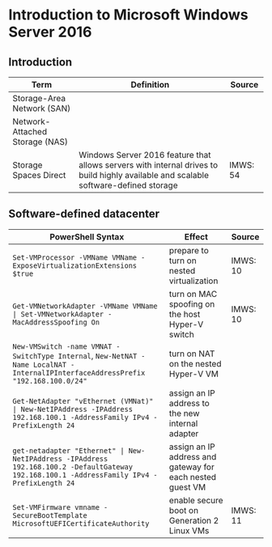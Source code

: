# Introduction to Microsoft Windows Server 2016

## Introduction

Term                            | Definition                              | Source
---                             | ---                                     | ---
Storage-Area Network (SAN)      | 
Network-Attached Storage (NAS)  |
Storage Spaces Direct           | Windows Server 2016 feature that allows servers with internal drives to build highly available and scalable software-defined storage  | IMWS: 54


## Software-defined datacenter

PowerShell Syntax                                                                                     | Effect  | Source
---                                                                                                   | ---     | ---
`Set-VMProcessor -VMName VMName -ExposeVirtualizationExtensions $true`                                | prepare <VMName> to turn on nested virtualization | IMWS: 10
`Get-VMNetworkAdapter -VMName VMName \| Set-VMNetworkAdapter -MacAddressSpoofing On`                  | turn on MAC spoofing on the host Hyper-V switch | IMWS: 10
`New-VMSwitch -name VMNAT -SwitchType Internal`, `New-NetNAT -Name LocalNAT -InternalIPInterfaceAddressPrefix "192.168.100.0/24"` | turn on NAT on the nested Hyper-V VM
`Get-NetAdapter "vEthernet (VMNat)" \| New-NetIPAddress -IPAddress 192.168.100.1 -AddressFamily IPv4 -PrefixLength 24` | assign an IP address to the new internal adapter
`get-netadapter "Ethernet" \| New-NetIPAddress -IPAddress 192.168.100.2 -DefaultGateway 192.168.100.1 -AddressFamily IPv4 -PrefixLength 24` | assign an IP address and gateway for each nested guest VM
`Set-VMFirmware vmname -SecureBootTemplate MicrosoftUEFICertificateAuthority`                         | enable secure boot on Generation 2 Linux VMs | IMWS: 11
